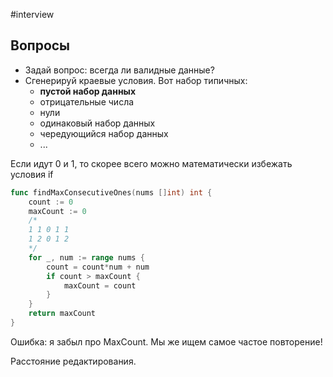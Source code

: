 #interview
## Вопросы
- Задай вопрос: всегда ли валидные данные?
- Сгенерируй краевые условия. Вот набор типичных: 
	- **пустой набор данных**
	- отрицательные числа
	- нули
	- одинаковый набор данных
	- чередующийся набор данных
	- ...



 Если идут 0 и 1, то скорее всего можно математически избежать условия if
```go
func findMaxConsecutiveOnes(nums []int) int {
    count := 0
    maxCount := 0
    /*
    1 1 0 1 1
    1 2 0 1 2
    */ 
    for _, num := range nums {
        count = count*num + num
        if count > maxCount {
            maxCount = count
        }
    }
    return maxCount
}
```
Ошибка: я забыл про MaxCount. Мы же ищем самое частое повторение!

Расстояние редактирования.